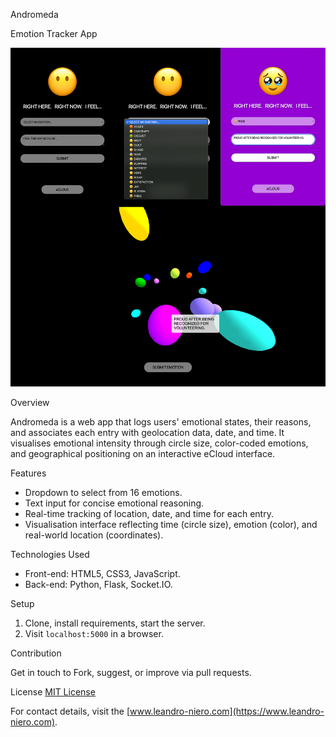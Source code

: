 Andromeda

Emotion Tracker App

![banner](/static/banner.png)

Overview

Andromeda is a web app that logs users' emotional states, their reasons, and associates each entry with geolocation data, date, and time. It visualises emotional intensity through circle size, color-coded emotions, and geographical positioning on an interactive eCloud interface.

Features

- Dropdown to select from 16 emotions.
- Text input for concise emotional reasoning.
- Real-time tracking of location, date, and time for each entry.
- Visualisation interface reflecting time (circle size), emotion (color), and real-world location (coordinates).

Technologies Used

- Front-end: HTML5, CSS3, JavaScript.
- Back-end: Python, Flask, Socket.IO.

Setup

1. Clone, install requirements, start the server.
2. Visit `localhost:5000` in a browser.

Contribution

Get in touch to Fork, suggest, or improve via pull requests.

License
[MIT License](LICENSE)

For contact details, visit the [www.leandro-niero.com](https://www.leandro-niero.com).
